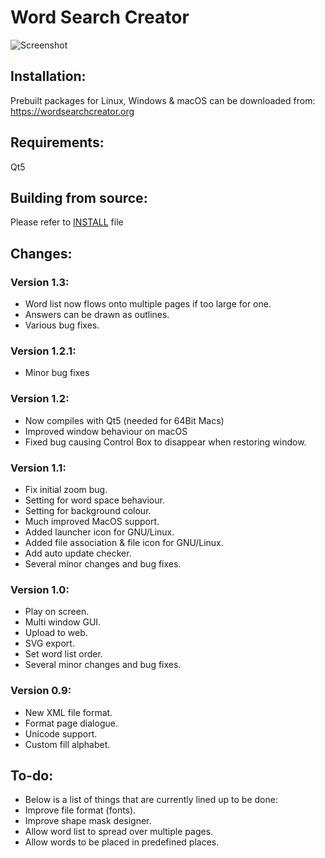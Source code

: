 # Word Search Creator

![Screenshot](https://wordsearchcreator.org/screenshots/Car%20Makes.png)


## Installation:
Prebuilt packages for Linux, Windows & macOS can be downloaded from: https://wordsearchcreator.org

## Requirements:
Qt5

## Building from source:
Please refer to [INSTALL](INSTALL) file

## Changes:

### Version 1.3:
* Word list now flows onto multiple pages if too large for one.
* Answers can be drawn as outlines.
* Various bug fixes.

### Version 1.2.1:
* Minor bug fixes

### Version 1.2:
* Now compiles with Qt5 (needed for 64Bit Macs)
* Improved window behaviour on macOS
* Fixed bug causing Control Box to disappear when restoring window.

### Version 1.1:
* Fix initial zoom bug.
* Setting for word space behaviour.
* Setting for background colour.
* Much improved MacOS support.
* Added launcher icon for GNU/Linux.
* Added file association & file icon for GNU/Linux.
* Add auto update checker.
* Several minor changes and bug fixes.

### Version 1.0:
* Play on screen.
* Multi window GUI.
* Upload to web.
* SVG export.
* Set word list order.
* Several minor changes and bug fixes.

### Version 0.9:
* New XML file format.
* Format page dialogue.
* Unicode support.
* Custom fill alphabet.

## To-do:
* Below is a list of things that are currently lined up to be done:
* Improve file format (fonts).
* Improve shape mask designer.
* Allow word list to spread over multiple pages.
* Allow words to be placed in predefined places.
